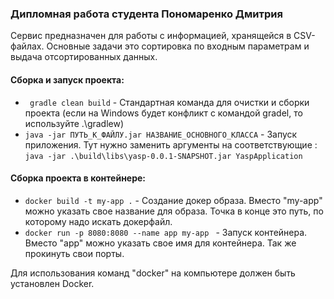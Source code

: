 ### Дипломная работа студента Пономаренко Дмитрия
Сервис предназначен для работы с информацией, хранящейся в CSV-файлах.
Основные задачи это сортировка по входным параметрам и выдача отсортированных данных.

#### Сборка и запуск проекта:
* ``` gradle clean build``` - Стандартная команда для очистки и сборки проекта (если на Windows будет конфликт с командой gradel, то используйте .\gradlew)
* ``` java -jar ПУТЬ_К_ФАЙЛУ.jar НАЗВАНИЕ_ОСНОВНОГО_КЛАССА ``` - Запуск приложения. Тут нужно заменить аргументы на соответствующие : ```java -jar .\build\libs\yasp-0.0.1-SNAPSHOT.jar YaspApplication```

#### Сборка проекта в контейнере:
* ```docker build -t my-app .``` - Создание докер образа. Вместо "my-app" можно указать свое название для образа. Точка в конце это путь, по которому надо искать докерфайл.
* ```docker run -p 8080:8080 --name app my-app ``` - Запуск контейнера. Вместо "app" можно указать свое имя для контейнера. Так же прокинуть свои порты.

Для использования команд "docker" на компьютере должен быть установлен Docker.
